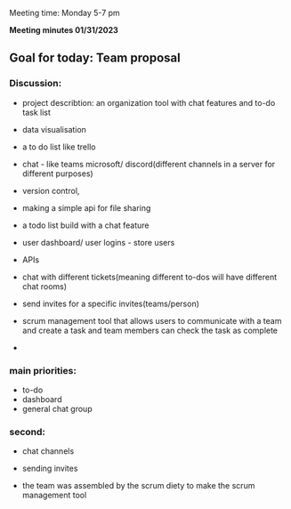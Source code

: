 Meeting time: Monday 5-7 pm

**Meeting minutes 01/31/2023**

## Goal for today: Team proposal

### Discussion:

- project describtion: an organization tool with chat features and to-do task list
- data visualisation
- a to do list like trello

- chat - like teams microsoft/ discord(different channels in a server for different purposes)
- version control, 
- making a simple api for file sharing
- a todo list build with a chat feature
- user dashboard/ user logins -  store users
- APIs
- chat with different tickets(meaning different to-dos will have different chat rooms)
- send invites for a specific invites(teams/person)

- scrum management tool that allows users to communicate with a team and create a task and team members can check the task as complete
- 

### main priorities:                
- to-do                                 
- dashboard
- general chat group

### second:
- chat channels
- sending invites

- the team was assembled by the scrum diety to make the scrum management tool
